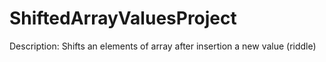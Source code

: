 ShiftedArrayValuesProject
=========================

Description: Shifts an elements of array after insertion a new value (riddle)

